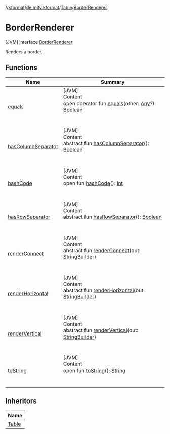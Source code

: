 //[kformat](../../../index.md)/[de.m3y.kformat](../../index.md)/[Table](../index.md)/[BorderRenderer](index.md)



# BorderRenderer  
 [JVM] interface [BorderRenderer](index.md)

Renders a border.

   


## Functions  
  
|  Name|  Summary| 
|---|---|
| <a name="kotlin/Any/equals/#kotlin.Any?/PointingToDeclaration/"></a>[equals](../-hints/index.md#%5Bkotlin%2FAny%2Fequals%2F%23kotlin.Any%3F%2FPointingToDeclaration%2F%5D%2FFunctions%2F-627416167)| <a name="kotlin/Any/equals/#kotlin.Any?/PointingToDeclaration/"></a>[JVM]  <br>Content  <br>open operator fun [equals](../-hints/index.md#%5Bkotlin%2FAny%2Fequals%2F%23kotlin.Any%3F%2FPointingToDeclaration%2F%5D%2FFunctions%2F-627416167)(other: [Any](https://kotlinlang.org/api/latest/jvm/stdlib/kotlin/-any/index.html)?): [Boolean](https://kotlinlang.org/api/latest/jvm/stdlib/kotlin/-boolean/index.html)  <br><br><br>
| <a name="de.m3y.kformat/Table.BorderRenderer/hasColumnSeparator/#/PointingToDeclaration/"></a>[hasColumnSeparator](has-column-separator.md)| <a name="de.m3y.kformat/Table.BorderRenderer/hasColumnSeparator/#/PointingToDeclaration/"></a>[JVM]  <br>Content  <br>abstract fun [hasColumnSeparator](has-column-separator.md)(): [Boolean](https://kotlinlang.org/api/latest/jvm/stdlib/kotlin/-boolean/index.html)  <br><br><br>
| <a name="kotlin/Any/hashCode/#/PointingToDeclaration/"></a>[hashCode](../-hints/index.md#%5Bkotlin%2FAny%2FhashCode%2F%23%2FPointingToDeclaration%2F%5D%2FFunctions%2F-627416167)| <a name="kotlin/Any/hashCode/#/PointingToDeclaration/"></a>[JVM]  <br>Content  <br>open fun [hashCode](../-hints/index.md#%5Bkotlin%2FAny%2FhashCode%2F%23%2FPointingToDeclaration%2F%5D%2FFunctions%2F-627416167)(): [Int](https://kotlinlang.org/api/latest/jvm/stdlib/kotlin/-int/index.html)  <br><br><br>
| <a name="de.m3y.kformat/Table.BorderRenderer/hasRowSeparator/#/PointingToDeclaration/"></a>[hasRowSeparator](has-row-separator.md)| <a name="de.m3y.kformat/Table.BorderRenderer/hasRowSeparator/#/PointingToDeclaration/"></a>[JVM]  <br>Content  <br>abstract fun [hasRowSeparator](has-row-separator.md)(): [Boolean](https://kotlinlang.org/api/latest/jvm/stdlib/kotlin/-boolean/index.html)  <br><br><br>
| <a name="de.m3y.kformat/Table.BorderRenderer/renderConnect/#java.lang.StringBuilder/PointingToDeclaration/"></a>[renderConnect](render-connect.md)| <a name="de.m3y.kformat/Table.BorderRenderer/renderConnect/#java.lang.StringBuilder/PointingToDeclaration/"></a>[JVM]  <br>Content  <br>abstract fun [renderConnect](render-connect.md)(out: [StringBuilder](https://kotlinlang.org/api/latest/jvm/stdlib/kotlin.text/-string-builder/index.html))  <br><br><br>
| <a name="de.m3y.kformat/Table.BorderRenderer/renderHorizontal/#java.lang.StringBuilder/PointingToDeclaration/"></a>[renderHorizontal](render-horizontal.md)| <a name="de.m3y.kformat/Table.BorderRenderer/renderHorizontal/#java.lang.StringBuilder/PointingToDeclaration/"></a>[JVM]  <br>Content  <br>abstract fun [renderHorizontal](render-horizontal.md)(out: [StringBuilder](https://kotlinlang.org/api/latest/jvm/stdlib/kotlin.text/-string-builder/index.html))  <br><br><br>
| <a name="de.m3y.kformat/Table.BorderRenderer/renderVertical/#java.lang.StringBuilder/PointingToDeclaration/"></a>[renderVertical](render-vertical.md)| <a name="de.m3y.kformat/Table.BorderRenderer/renderVertical/#java.lang.StringBuilder/PointingToDeclaration/"></a>[JVM]  <br>Content  <br>abstract fun [renderVertical](render-vertical.md)(out: [StringBuilder](https://kotlinlang.org/api/latest/jvm/stdlib/kotlin.text/-string-builder/index.html))  <br><br><br>
| <a name="kotlin/Any/toString/#/PointingToDeclaration/"></a>[toString](../-hints/index.md#%5Bkotlin%2FAny%2FtoString%2F%23%2FPointingToDeclaration%2F%5D%2FFunctions%2F-627416167)| <a name="kotlin/Any/toString/#/PointingToDeclaration/"></a>[JVM]  <br>Content  <br>open fun [toString](../-hints/index.md#%5Bkotlin%2FAny%2FtoString%2F%23%2FPointingToDeclaration%2F%5D%2FFunctions%2F-627416167)(): [String](https://kotlinlang.org/api/latest/jvm/stdlib/kotlin/-string/index.html)  <br><br><br>


## Inheritors  
  
|  Name| 
|---|
| <a name="de.m3y.kformat/Table.BorderStyle///PointingToDeclaration/"></a>[Table](../-border-style/index.md)

